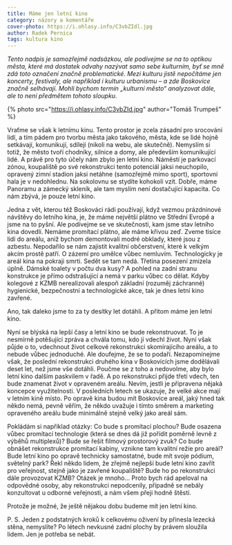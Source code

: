 ```yaml
---
title: Máme jen letní kino
category: názory a komentáře
cover-photo: https://i.ohlasy.info/C3vbZIdl.jpg
author: Radek Pernica
tags: kultura kino
---
```


*Tento nadpis je samozřejmě nadsázkou, ale podívejme se na to optikou města, které má dostatek odvahy nazývat samo sebe kulturním, byť se mně zdá toto označení značně problematické. Mezi kulturu jistě nepočítáme jen koncerty, festivaly, ale například i kulturu urbanismu – a zde Boskovice značně selhávají. Mohli bychom termín „kulturní město“ analyzovat dále, ale to není předmětem tohoto sloupku.*

{% photo src="https://i.ohlasy.info/C3vbZId.jpg" author="Tomáš Trumpeš" %}

Vraťme se však k letnímu kinu. Tento prostor je zcela zásadní pro srocování lidí, a tím pádem pro tvorbu města jako takového, města, kde se lidé hojně setkávají, komunikují, sdílejí (nikoli na webu, ale skutečně). Nemyslím si totiž, že město tvoří chodníky, silnice a domy, ale především komunikující lidé. A právě pro tyto účely nám zbylo jen letní kino. Náměstí je parkovací zónou, koupaliště po své rekonstrukci tento potenciál jaksi neuchopilo, opravený zimní stadion jaksi netáhne (samozřejmě mimo sport), sportovní hala je v nedohlednu. Na sokolovnu se stydíte kohokoli vzít. Dobře, máme Panoramu a zámecký skleník, ale tam myslím není dostačující kapacita. Co nám zbývá, je pouze letní kino.

Jedna z vět, kterou též Boskováci rádi používají, když vezmou prázdninové návštěvy do letního kina, je, že máme největší plátno ve Střední Evropě a jsme na to pyšní. Ale podívejme se ve skutečnosti, kam jsme stav letního kina dovedli. Nemáme promítací plátno, ale máme křivou zeď. Zveme tisíce lidí do areálu, aniž bychom demontovali modré obklady, které jsou z azbestu. Nepodařilo se nám zajistit kvalitní občerstvení, které k velkým akcím prostě patří. O zázemí pro umělce vůbec nemluvím. Technologicky je areál kina na pokraji smrti. Sedět se tam nedá. Třetina posezení zmizela úplně. Dámské toalety v počtu dva kusy? A pohled na zadní stranu konstrukce je přímo odstrašující a nemá v parku vůbec co dělat. Kdyby kolegové z KZMB nerealizovali alespoň základní (rozuměj záchranné) hygienické, bezpečnostní a  technologické akce, tak je dnes letní kino zavřené.

Ano, tak daleko jsme to za ty desítky let dotáhli. A přitom máme jen letní kino.

Nyní se blýská na lepší časy a letní kino se bude rekonstruovat. To je nesmírně potěšující zpráva a chvála tomu, kdo jí vdechl život. Nyní však půjde o to, vdechnout život celkové rekonstrukci skomírajícího areálu, a to nebude vůbec jednoduché. Ale doufejme, že se to podaří. Nezapomínejme však, že poslední rekonstrukci druhého kina v Boskovicích jsme dodělávali deset let, než jsme vše dotáhli. Poučme se z toho a nedovolme, aby bylo letní kino dalším paskvilem v řadě. A po rekonstrukci přijde třetí vdech, ten bude znamenat život v opraveném areálu. Nevím, jestli je připravena nějaká koncepce využitelnosti. V posledních letech se ukazuje, že velké akce mají v letním kině místo. Po opravě kina budou mít Boskovice areál, jaký hned tak někdo nemá, pevně věřím, že někdo uvažuje i tímto směrem a marketing opraveného areálu bude minimálně stejně velký jako areál sám.

Pokládám si například otázky: Co bude s promítací plochou? Bude osazena vůbec promítací technologie (která se dnes dá již pořídit poměrně levně z výběhů multiplexů)? Bude se řešit filmový prostorový zvuk? Co bude obnášet rekonstrukce promítací kabiny, vznikne tam kvalitní režie pro areál? Bude letní kino po opravě technicky samostatné, bude mít svoje pódium, světelný park? Řekl někdo lidem, že zřejmě nejlepší bude letní kino zavřít pro veřejnost, stejně jako je zavřené koupaliště? Bude ho po rekonstrukci dále provozovat KZMB? Otázek je mnoho… Proto bych rád apeloval na odpovědné osoby, aby rekonstrukci nepodcenily, případně se nebály konzultovat u odborné veřejnosti, a nám všem přeji hodně štěstí.

Protože je možné, že ještě nějakou dobu budeme mít jen letní kino.

P. S. Jeden z podstatných kroků k celkovému oživení by přinesla lezecká stěna, nemyslíte? Po létech nevkusné zadní plochy by právem sloužila lidem. Jen je potřeba se nebát.
